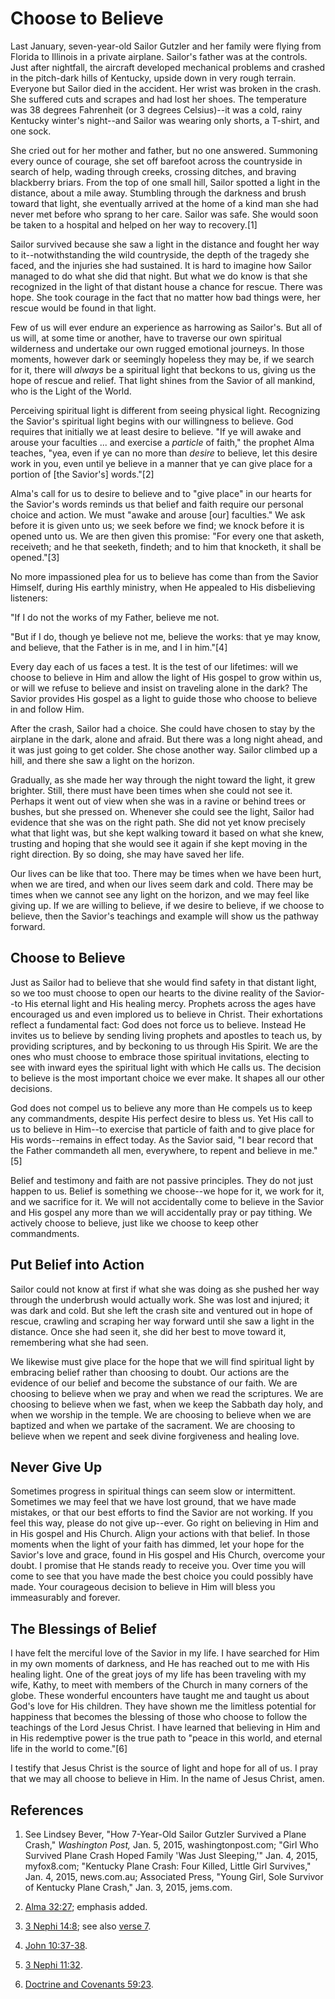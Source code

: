 # Choose to Believe

Last January, seven-year-old Sailor Gutzler and her family were flying from
Florida to Illinois in a private airplane. Sailor's father was at the
controls. Just after nightfall, the aircraft developed mechanical problems and
crashed in the pitch-dark hills of Kentucky, upside down in very rough
terrain. Everyone but Sailor died in the accident. Her wrist was broken in the
crash. She suffered cuts and scrapes and had lost her shoes. The temperature
was 38 degrees Fahrenheit (or 3 degrees Celsius)--it was a cold, rainy
Kentucky winter's night--and Sailor was wearing only shorts, a T-shirt, and
one sock.

She cried out for her mother and father, but no one answered. Summoning every
ounce of courage, she set off barefoot across the countryside in search of
help, wading through creeks, crossing ditches, and braving blackberry briars.
From the top of one small hill, Sailor spotted a light in the distance, about
a mile away. Stumbling through the darkness and brush toward that light, she
eventually arrived at the home of a kind man she had never met before who
sprang to her care. Sailor was safe. She would soon be taken to a hospital and
helped on her way to recovery.[1]

Sailor survived because she saw a light in the distance and fought her way to
it--notwithstanding the wild countryside, the depth of the tragedy she faced,
and the injuries she had sustained. It is hard to imagine how Sailor managed
to do what she did that night. But what we do know is that she recognized in
the light of that distant house a chance for rescue. There was hope. She took
courage in the fact that no matter how bad things were, her rescue would be
found in that light.

Few of us will ever endure an experience as harrowing as Sailor's. But all of
us will, at some time or another, have to traverse our own spiritual
wilderness and undertake our own rugged emotional journeys. In those moments,
however dark or seemingly hopeless they may be, if we search for it, there
will _always_ be a spiritual light that beckons to us, giving us the hope of
rescue and relief. That light shines from the Savior of all mankind, who is
the Light of the World.

Perceiving spiritual light is different from seeing physical light.
Recognizing the Savior's spiritual light begins with our willingness to
believe. God requires that initially we at least desire to believe. "If ye
will awake and arouse your faculties ... and exercise a _particle_ of faith,"
the prophet Alma teaches, "yea, even if ye can no more than _desire_ to
believe, let this desire work in you, even until ye believe in a manner that
ye can give place for a portion of [the Savior's] words."[2]

Alma's call for us to desire to believe and to "give place" in our hearts for
the Savior's words reminds us that belief and faith require our personal
choice and action. We must "awake and arouse [our] faculties." We ask before
it is given unto us; we seek before we find; we knock before it is opened unto
us. We are then given this promise: "For every one that asketh, receiveth; and
he that seeketh, findeth; and to him that knocketh, it shall be opened."[3]

No more impassioned plea for us to believe has come than from the Savior
Himself, during His earthly ministry, when He appealed to His disbelieving
listeners:

"If I do not the works of my Father, believe me not.

"But if I do, though ye believe not me, believe the works: that ye may know,
and believe, that the Father is in me, and I in him."[4]

Every day each of us faces a test. It is the test of our lifetimes: will we
choose to believe in Him and allow the light of His gospel to grow within us,
or will we refuse to believe and insist on traveling alone in the dark? The
Savior provides His gospel as a light to guide those who choose to believe in
and follow Him.

After the crash, Sailor had a choice. She could have chosen to stay by the
airplane in the dark, alone and afraid. But there was a long night ahead, and
it was just going to get colder. She chose another way. Sailor climbed up a
hill, and there she saw a light on the horizon.

Gradually, as she made her way through the night toward the light, it grew
brighter. Still, there must have been times when she could not see it. Perhaps
it went out of view when she was in a ravine or behind trees or bushes, but
she pressed on. Whenever she could see the light, Sailor had evidence that she
was on the right path. She did not yet know precisely what that light was, but
she kept walking toward it based on what she knew, trusting and hoping that
she would see it again if she kept moving in the right direction. By so doing,
she may have saved her life.

Our lives can be like that too. There may be times when we have been hurt,
when we are tired, and when our lives seem dark and cold. There may be times
when we cannot see any light on the horizon, and we may feel like giving up.
If we are willing to believe, if we desire to believe, if we choose to
believe, then the Savior's teachings and example will show us the pathway
forward.

## Choose to Believe

Just as Sailor had to believe that she would find safety in that distant
light, so we too must choose to open our hearts to the divine reality of the
Savior--to His eternal light and His healing mercy. Prophets across the ages
have encouraged us and even implored us to believe in Christ. Their
exhortations reflect a fundamental fact: God does not force us to believe.
Instead He invites us to believe by sending living prophets and apostles to
teach us, by providing scriptures, and by beckoning to us through His Spirit.
We are the ones who must choose to embrace those spiritual invitations,
electing to see with inward eyes the spiritual light with which He calls us.
The decision to believe is the most important choice we ever make. It shapes
all our other decisions.

God does not compel us to believe any more than He compels us to keep any
commandments, despite His perfect desire to bless us. Yet His call to us to
believe in Him--to exercise that particle of faith and to give place for His
words--remains in effect today. As the Savior said, "I bear record that the
Father commandeth all men, everywhere, to repent and believe in me."[5]

Belief and testimony and faith are not passive principles. They do not just
happen to us. Belief is something we choose--we hope for it, we work for it,
and we sacrifice for it. We will not accidentally come to believe in the
Savior and His gospel any more than we will accidentally pray or pay tithing.
We actively choose to believe, just like we choose to keep other commandments.

## Put Belief into Action

Sailor could not know at first if what she was doing as she pushed her way
through the underbrush would actually work. She was lost and injured; it was
dark and cold. But she left the crash site and ventured out in hope of rescue,
crawling and scraping her way forward until she saw a light in the distance.
Once she had seen it, she did her best to move toward it, remembering what she
had seen.

We likewise must give place for the hope that we will find spiritual light by
embracing belief rather than choosing to doubt. Our actions are the evidence
of our belief and become the substance of our faith. We are choosing to
believe when we pray and when we read the scriptures. We are choosing to
believe when we fast, when we keep the Sabbath day holy, and when we worship
in the temple. We are choosing to believe when we are baptized and when we
partake of the sacrament. We are choosing to believe when we repent and seek
divine forgiveness and healing love.

## Never Give Up

Sometimes progress in spiritual things can seem slow or intermittent.
Sometimes we may feel that we have lost ground, that we have made mistakes, or
that our best efforts to find the Savior are not working. If you feel this
way, please do not give up--ever. Go right on believing in Him and in His
gospel and His Church. Align your actions with that belief. In those moments
when the light of your faith has dimmed, let your hope for the Savior's love
and grace, found in His gospel and His Church, overcome your doubt. I promise
that He stands ready to receive you. Over time you will come to see that you
have made the best choice you could possibly have made. Your courageous
decision to believe in Him will bless you immeasurably and forever.

## The Blessings of Belief

I have felt the merciful love of the Savior in my life. I have searched for
Him in my own moments of darkness, and He has reached out to me with His
healing light. One of the great joys of my life has been traveling with my
wife, Kathy, to meet with members of the Church in many corners of the globe.
These wonderful encounters have taught me and taught us about God's love for
His children. They have shown me the limitless potential for happiness that
becomes the blessing of those who choose to follow the teachings of the Lord
Jesus Christ. I have learned that believing in Him and in His redemptive power
is the true path to "peace in this world, and eternal life in the world to
come."[6]

I testify that Jesus Christ is the source of light and hope for all of us. I
pray that we may all choose to believe in Him. In the name of Jesus Christ,
amen.

## References

  1. See Lindsey Bever, "How 7-Year-Old Sailor Gutzler Survived a Plane Crash," _Washington Post,_ Jan. 5, 2015, washingtonpost.com; "Girl Who Survived Plane Crash Hoped Family 'Was Just Sleeping,'" Jan. 4, 2015, myfox8.com; "Kentucky Plane Crash: Four Killed, Little Girl Survives," Jan. 4, 2015, news.com.au; Associated Press, "Young Girl, Sole Survivor of Kentucky Plane Crash," Jan. 3, 2015, jems.com.

  2. [Alma 32:27](https://www.lds.org/scriptures/bofm/alma/32.27?lang=eng#26); emphasis added.

  3. [3 Nephi 14:8](https://www.lds.org/scriptures/bofm/3-ne/14.8?lang=eng#7); see also [verse 7](https://www.lds.org/scriptures/bofm/3-ne/14.7?lang=eng#6).

  4. [John 10:37-38](https://www.lds.org/scriptures/nt/john/10.37-38?lang=eng#36).

  5. [3 Nephi 11:32](https://www.lds.org/scriptures/bofm/3-ne/11.32?lang=eng#31).

  6. [Doctrine and Covenants 59:23](https://www.lds.org/scriptures/dc-testament/dc/59.23?lang=eng#22).

